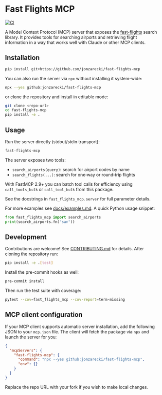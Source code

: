 # Fast Flights MCP

[![CI](https://github.com/jonzarecki/fast-flights-mcp/actions/workflows/ci.yml/badge.svg)](https://github.com/jonzarecki/fast-flights-mcp/actions/workflows/ci.yml)

A Model Context Protocol (MCP) server that exposes the [fast-flights](https://pypi.org/project/fast-flights/) search library.  It provides tools for searching airports and retrieving flight information in a way that works well with Claude or other MCP clients.

## Installation

```bash
pip install git+https://github.com/jonzarecki/fast-flights-mcp
```

You can also run the server via `npx` without installing it system-wide:

```bash
npx --yes github:jonzarecki/fast-flights-mcp
```

or clone the repository and install in editable mode:

```bash
git clone <repo-url>
cd fast-flights-mcp
pip install -e .
```

## Usage

Run the server directly (stdout/stdin transport):

```bash
fast-flights-mcp
```

The server exposes two tools:

- `search_airports(query)`: search for airport codes by name
- `search_flights(...)`: search for one‑way or round‑trip flights

With FastMCP 2.9+ you can batch tool calls for efficiency using
`call_tools_bulk` or `call_tool_bulk` from this package.

See the docstrings in `fast_flights_mcp.server` for full parameter details.

For more examples see [docs/examples.md](docs/examples.md). A quick Python usage
snippet:

```python
from fast_flights_mcp import search_airports
print(search_airports.fn("san"))
```

## Development

Contributions are welcome! See [CONTRIBUTING.md](CONTRIBUTING.md) for details. After cloning the repository run:

```bash
pip install -e .[test]
```

Install the pre-commit hooks as well:

```bash
pre-commit install
```

Then run the test suite with coverage:

```bash
pytest --cov=fast_flights_mcp --cov-report=term-missing
```

## MCP client configuration

If your MCP client supports automatic server installation, add the following JSON
to your `mcp.json` file. The client will fetch the package via `npx` and launch
the server for you:

```json
{
  "mcpServers": {
    "fast-flights-mcp": {
      "command": "npx --yes github:jonzarecki/fast-flights-mcp",
      "env": {}
    }
  }
}
```

Replace the repo URL with your fork if you wish to make local changes.
